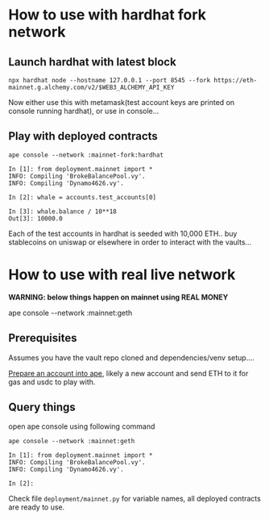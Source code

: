 
# How to use with hardhat fork network

## Launch hardhat with latest block

```
npx hardhat node --hostname 127.0.0.1 --port 8545 --fork https://eth-mainnet.g.alchemy.com/v2/$WEB3_ALCHEMY_API_KEY
```

Now either use this with metamask(test account keys are printed on console running hardhat), or use in console...

## Play with deployed contracts

```
ape console --network :mainnet-fork:hardhat
```

```
In [1]: from deployment.mainnet import *
INFO: Compiling 'BrokeBalancePool.vy'.
INFO: Compiling 'Dynamo4626.vy'.

In [2]: whale = accounts.test_accounts[0]

In [3]: whale.balance / 10**18
Out[3]: 10000.0

```

Each of the test accounts in hardhat is seeded with 10,000 ETH.. buy stablecoins on uniswap or elsewhere in order to interact with the vaults...


# How to use with real live network

**WARNING: below things happen on mainnet using REAL MONEY**

ape console --network :mainnet:geth

## Prerequisites

Assumes you have the vault repo cloned and dependencies/venv setup....

[Prepare an account into ape](https://docs.apeworx.io/ape/stable/userguides/accounts.html#live-network-accounts), likely a new account and send ETH to it for gas and usdc to play with.


## Query things

open ape console using following command

```
ape console --network :mainnet:geth
```

```
In [1]: from deployment.mainnet import *
INFO: Compiling 'BrokeBalancePool.vy'.
INFO: Compiling 'Dynamo4626.vy'.

In [2]: 
```

Check file `deployment/mainnet.py` for variable names, all deployed contracts are ready to use.

